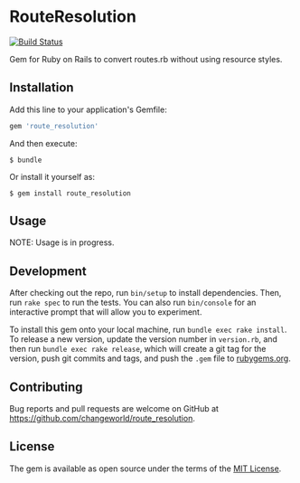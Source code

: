 # RouteResolution
[![Build Status](https://travis-ci.org/changeworld/route_resolution.svg?branch=master)](https://travis-ci.org/changeworld/route_resolution)

Gem for Ruby on Rails to convert routes.rb without using resource styles.

## Installation

Add this line to your application's Gemfile:

```ruby
gem 'route_resolution'
```

And then execute:

    $ bundle

Or install it yourself as:

    $ gem install route_resolution

## Usage

NOTE: Usage is in progress.

## Development

After checking out the repo, run `bin/setup` to install dependencies. Then, run `rake spec` to run the tests. You can also run `bin/console` for an interactive prompt that will allow you to experiment.

To install this gem onto your local machine, run `bundle exec rake install`. To release a new version, update the version number in `version.rb`, and then run `bundle exec rake release`, which will create a git tag for the version, push git commits and tags, and push the `.gem` file to [rubygems.org](https://rubygems.org).

## Contributing

Bug reports and pull requests are welcome on GitHub at https://github.com/changeworld/route_resolution.

## License

The gem is available as open source under the terms of the [MIT License](http://opensource.org/licenses/MIT).

